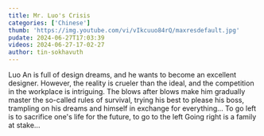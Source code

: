 ```yaml
---
title: Mr. Luo's Crisis
categories: ['Chinese']
thumb: 'https://img.youtube.com/vi/vIkcuuo84rQ/maxresdefault.jpg'
pudate: 2024-06-27T17:03:39
videos: 2024-06-27-17-02-27
author: tin-sokhavuth
---
```

Luo An is full of design dreams, and he wants to become an excellent designer. However, the reality is crueler than the ideal, and the competition in the workplace is intriguing. The blows after blows make him gradually master the so-called rules of survival, trying his best to please his boss, trampling on his dreams and himself in exchange for everything... To go left is to sacrifice one's life for the future, to go to the left Going right is a family at stake...